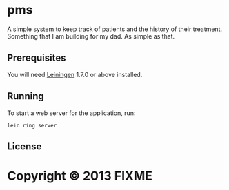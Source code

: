 # pms

A simple system to keep track of patients and the history of their treatment. Something that I am building for my dad. As simple as that.

## Prerequisites

You will need [Leiningen][1] 1.7.0 or above installed.

[1]: https://github.com/technomancy/leiningen

## Running

To start a web server for the application, run:

    lein ring server

## License

Copyright © 2013 FIXME
=======

